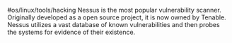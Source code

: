 #os/linux/tools/hacking 
Nessus is the most popular vulnerability scanner. Originally developed as a open source project, it is now owned by Tenable. Nessus utilizes a vast database of known vulnerabilities and then probes the systems for evidence of their existence.